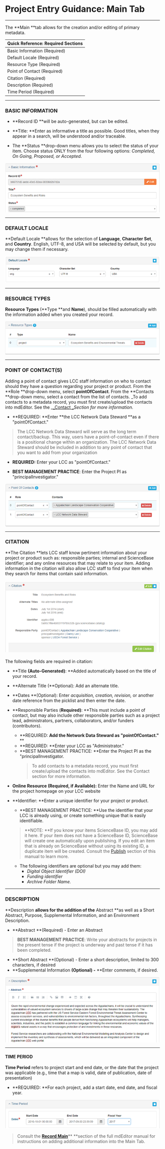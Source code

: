 # Project Entry Guidance: Main Tab

---

The **Main **tab allows for the creation and/or editing of primary metadata.

| Quick Reference: Required Sections |
| :--- |
| Basic Information \(Required\) |
| Default Locale \(Required\) |
| Resource Type \(Required\) |
| Point of Contact \(Required\) |
| Citation \(Required\) |
| Description \(Required\) |
| Time Period \(Required\) |

---

### **BASIC INFORMATION**

* **Record ID **will be auto-generated, but can be edited.

* **Title: **Enter as informative a title as possible. Good titles, when they appear in a search, will be understood and/or traceable.

* The **Status **drop-down menu allows you to select the status of your item. Choose status ONLY from the four following options: _Completed, On Going, Proposed, or Accepted._

![](/assets/main_screenshot_updated.png)

---

### DEFAULT LOCALE

**Default Locale **allows for the selection of **Language**, **Character Set**, and **Country**. English, UTF-8, and USA will be selected by default, but you may change them if necessary.

![](/assets/default_locale.png)

---

### RESOURCE TYPES

**Resource Types** \(**Type **and **Name**\), should be filled automatically with the information added when you created your record.

![](/assets/resource_types.png)

---

### POINT OF CONTACT\(S\)

Adding a point of contact gives LCC staff information on who to contact should they have a question regarding your project or product. From the **Role **drop-down menu, select **pointOfContact**. From the **Contacts **drop-down menu, select a contact from the list of contacts. _To add contacts to a metadata record, you must first create/upload the contacts into mdEditor. See the _[_Contact _](/product-entry-guidance/contact-entry-guidance.md)_Section for more information._

* **REQUIRED: **Enter **the LCC Network Data Steward **as a "pointOfContact."

> The LCC Network Data Steward will serve as the long term contact/backup. This way, users have a point-of-contact even if there is a positional change within an organization. The LCC Network Data Steward should be included in addition to any point of contact that you want to add from your organization

* **REQUIRED:** Enter your LCC as "pointOfContact."

* **BEST MANAGEMENT PRACTICE**: Enter the Project PI as "principalInvestigator."

![](/assets/point_of_contacts.png)

---

### CITATION

**The Citation **lets LCC staff know pertinent information about your project or product such as: responsible parties; internal and ScienceBase identifier; and any online resources that may relate to your item. Adding information in the citation will also allow LCC staff to find your item when they search for items that contain said information.

#### ![](/assets/citation_updated.png)

The following fields are required in citation:

* **Title **\(Auto-Generated\)**: **Added automatically based on the title of your record.
* **Alternate Title \(**Optional\): Add an alternate title.
* **Dates **\(Optional\): Enter _acquisition, creation, revision,_ or another date reference from the picklist and then enter the date.
* **Responsible Parties \(**Required\)**: **This must include a point of contact, but may also include other responsible parties such as a project lead, administrators, partners, collaborators, and/or funders \(contributors\). 
  * **REQUIRED: **Add the Network Data Steward as "pointOfContact."** **
  * **REQUIRED: **Enter your LCC as "Administrator." 
  * **BEST MANAGEMENT PRACTICE: **Enter the Project PI as the "principalInvestigator.
    > To add contacts to a metadata record, you must first create/upload the contacts into mdEditor. See the Contact section for more information.
* **Online Resource \(**Required, if Available\)**:** Enter the Name and URL for the project homepage on your LCC website

* **Identifier: **Enter a unique identifier for your project or product.

  * **BEST MANAGEMENT PRACTICE: **Use the identifier that your LCC is already using, or create something unique that is easily identifiable. 

  > **NOTE: **If you know your items ScienceBase ID, you may add it here. If your item does not have a ScienceBase ID, ScienceBase will create one automatically upon publishing. If you edit an item that is already on ScienceBase without using its existing ID, a duplicate item will be created. Consult the [Publish](/publish.md) section of this manual to learn more.

  * The following identifiers are optional but you may add them: 
    * _Digital Object Identifier \(DOI\)_
    * _Funding identifier_
    * _Archive Folder Name._

---

### DESCRIPTION

**Description **allows for the addition of the** Abstract **as well as a Short Abstract, Purpose, Supplemental Information, and an Environment Description.

* **Abstract **\(Required\) - Enter an Abstract

> **BEST MANAGEMENT PRACTICE**: Write your abstracts for projects in the present tense if the project is underway and past tense if it has been completed.

* **Short Abstract **\(Optional\) - Enter a short description, limited to 300 characters, if desired
* **Supplemental Information **\(Optional\) -** **Enter comments, if desired. 

![](/assets/description_lcc.png)

---

#### **TIME PERIOD**

**Time Period** refers to project start and end date, or the date that the project was applicable \(e.g., time that a map is valid, date of publication, date of presentation\)

* **REQUIRED: **For each project, add a start date, end date, and fiscal year.

![](/assets/time_period.png)

> Consult the [**Record Main**](https://adiwg.gitbooks.io/mdeditor/content/record/edit/main.html)** **section of the full mdEditor manual for instructions on adding additional information into the Main Tab.




